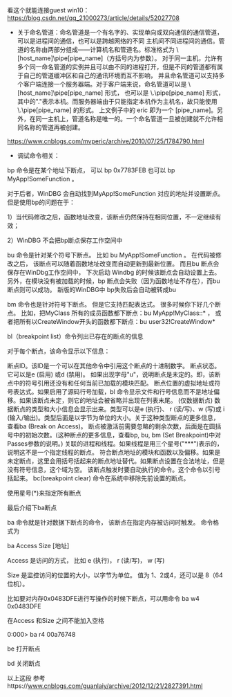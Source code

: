 看这个就能连接guest win10：  
https://blog.csdn.net/qq_21000273/article/details/52027708


- 关于命名管道：命名管道是一个有名字的、实现单向或双向通信的通信管道，可以是进程间的通信，也可以是跨越网络的不同
主机间不同进程间的通信。管道的名称由两部分组成——计算机名和管道名。标准格式为 \\[host_name]\pipe\[pipe_name]（方括号内为参数）。
对于同一主机，允许有多个同一命名管道的实例并且可以由不同的进程打开，但是不同的管道都有属于自己的管道缓冲区和自己的通讯环境而互不影响，
并且命名管道可以支持多个客户端连接一个服务器端。对于客户端来说，命名管道可以是 \\[host_name]\pipe\[pipe_name] 形式，
也可以是 \\.\pipe\[pipe_name] 形式，其中的"."表示本机。而服务器端由于只能指定本机作为主机名，故只能使用 \\.\pipe\[pipe_name] 的形式。
上文例子中的 eric 即为一个 [pipe_name]。另外，在同一主机上，管道名称是唯一的。一个命名管道一旦被创建就不允许相同名称的管道再被创建。   
 
 https://www.cnblogs.com/mvperic/archive/2010/07/25/1784790.html

 - 调试命令相关：
 
 bp 命令是在某个地址下断点， 可以 bp 0x7783FEB 也可以 bp MyApp!SomeFunction 。

对于后者，WinDBG 会自动找到MyApp!SomeFunction 对应的地址并设置断点。 但是使用bp的问题在于：

1）当代码修改之后，函数地址改变，该断点仍然保持在相同位置，不一定继续有效；

 2）WinDBG 不会把bp断点保存工作空间中

 bu 命令是针对某个符号下断点。 比如 bu MyApp!SomeFunction 。 在代码被修改之后， 该断点可以随着函数地址改变而自动更新到最新位置。  而且bu 断点会保存在WinDbg工作空间中， 下次启动 Windbg 的时候该断点会自动设置上去。另外，在模块没有被加载的时候，bp 断点会失败（因为函数地址不存在），而bu 断点则可以成功。 新版的WinDBG中 bp失败后会自动被转成bu

bm 命令也是针对符号下断点。 但是它支持匹配表达式。 很多时候你下好几个断点。 比如，把MyClass 所有的成员函数都下断点：bu MyApp!MyClass::* ， 或者把所有以CreateWindow开头的函数都下断点：bu user32!CreateWindow*

bl（breakpoint list）命令列出已存在的断点的信息

对于每个断点，该命令显示以下信息：

断点ID。该ID是一个可以在其他命令中引用这个断点的十进制数字。
断点状态。它可以是e (启用) 或d (禁用)。
如果出现字母"u"，说明断点是未定的。即，该断点中的符号引用还没有和任何当前已加载的模块匹配。
断点位置的虚拟地址或符号表达式。如果启用了源码行号加载，bl 命令显示文件和行号信息而不是地址偏移。如果该断点未定，则它的地址会被省略并出现在列表末尾。
(仅数据断点) 数据断点的类型和大小信息会显示出来。类型可以是e (执行)、 r (读/写)、w (写)或 i (输入/输出)。类型后面是以字节为单位的大小。关于这种类型断点的更多信息，查看ba (Break on Access)。
断点被激活前需要忽略的剩余次数，后面是在圆括号中的初始次数。(这种断点的更多信息，查看bp, bu, bm (Set Breakpoint)中对Passes参数的说明。)
关联的进程和线程。如果线程是用三个星号("***")表示的，说明这不是一个指定线程的断点。
符合断点地址的模块和函数以及偏移。如果是未定断点，这里会用括号括起来的断点地址替代。如果断点设置在合法地址，但是没有符号信息，这个域为空。
该断点触发时要自动执行的命令。这个命令以引号括起来。
bc(breakpoint clear) 命令在系统中移除先前设置的断点。

使用星号(*)来指定所有断点

最后介绍下ba断点

ba 命令就是针对数据下断点的命令， 该断点在指定内存被访问时触发。 命令格式为

ba Access Size [地址]

Access 是访问的方式， 比如 e (执行)， r (读/写)， w (写)

Size 是监控访问的位置的大小，以字节为单位。 值为 1、2或4，还可以是 8（64位机）。

比如要对内存0x0483DFE进行写操作的时候下断点，可以用命令 ba w4 0x0483DFE

在Access 和Size 之间不能加入空格

0:000> ba r4 00a76748 

be 打开断点

bd 关闭断点

以上这段 参考https://www.cnblogs.com/guanlaiy/archive/2012/12/21/2827391.html
